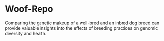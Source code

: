 # Woof-Repo
Comparing the genetic makeup of a well-bred and an inbred dog breed can provide valuable insights into the effects of breeding practices on genomic diversity and health.

